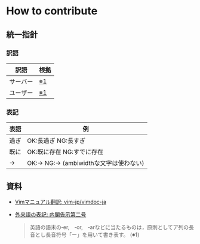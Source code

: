 # How to contribute


## 統一指針

### 訳語

訳語            |根拠
----------------|-----------------------------------------------------------
サーバー        |[※1](#user-content-note1)
ユーザー        |[※1](#user-content-note1)

### 表記

表語            |例
----------------|-----------------------------------------------------------
過ぎ            |OK:長過ぎ NG:長すぎ
既に            |OK:既に存在 NG:すでに存在
->              |OK:-> NG:→ (ambiwidthな文字は使わない)


## 資料

*   [Vimマニュアル翻訳: vim-jp/vimdoc-ja](https://github.com/vim-jp/vimdoc-ja)
*   [外来語の表記: 内閣告示第二号](http://www.mext.go.jp/b_menu/hakusho/nc/k19910628002/k19910628002.html)

    > 英語の語末の‐er,　‐or,　‐arなどに当たるものは，原則としてア列の長音とし長音符号「ー」を用いて書き表す。 (<a name="note1">※1</a>)
